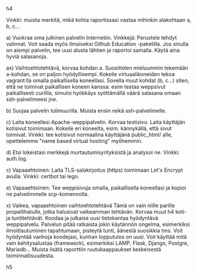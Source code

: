 h4

Vinkki: muista merkitä, mikä kohta raportissasi vastaa mihinkin alakohtaan a,
b, c...

a) Vuokraa oma julkinen palvelin Internetiin. Vinkkejä: Perustele tehdyt
valinnat. Voit saada myös ilmaiseksi Github Education -paketilla. Jos sinulla
on aiempi palvelin, tee uusi alusta lähtien ja raportoi samalla. Käytä aina
hyviä salasanoja.

ax) Vaihtoehtotehtävä, korvaa kohdan a. Suosittelen mieluummin tekemään
a-kohdan, se on paljon hyödyllisempi. Kokeile virtuaalikoneiden tekoa
vagrant:lla omalla paikallisella koneellasi. Sovella muut kohdat (b, c...)
siten, että ne toimivat paikallisen koneen kanssa: esim testaa weppsivut
paikallisesti curlilla, simuloi hyökkäys syöttämällä väärä salasana omaan
ssh-palvelimeesi jne.

b) Suojaa palvelin tulimuurilla. Muista ensin reikä ssh-palvelimelle.

c) Laita koneellesi Apache-weppipalvelin. Korvaa testisivu. Laita käyttäjän
kotisivut toimimaan. Kokeile eri koneelta, esim. kännykällä, että sivut
toimivat. Vinkki: tee kotisivut normaalina käyttäjänä public_html/ alle,
opettelemme "name based virtual hosting" myöhemmin.

d) Etsi lokeistasi merkkejä murtautumisyrityksistä ja analysoi ne. Vinkki:
auth.log.

c) Vapaaehtoinen: Laita TLS-salakirjoitus (https) toimimaan Let's Encrypt
avulla. Vinkki: certbot tai lego.

e) Vapaaehtoinen: Tee weppisivuja omalla, paikallisella koneellasi ja kopioi ne
palvelimmelle scp-komennolla.

x) Vaikea, vapaaehtoinen vaihtoehtotehtävä Tämä on vain niille parille
propellihatulle, jotka halusivat vaikeamman tehtävän. Korvaa muut h4 koti- ja
tuntitehtävät. Koodaa ja julkaise uusi tietokantaa hyödyntävä weppipalvelu.
Palvelun pitää ratkaista jokin käytännön ongelma, esimerkiksi ilmoittautuminen
tapahtumaan, pisteytä tunti, äänestä suosikkia tms. Voit hyödyntää vanhoja
koodejasi, kunhan lopputulos on uusi. Voit käyttää mitä vain kehitysalustaa
(framework), esimerkiksi LAMP, Flask, Django, Postgre, Mariadb... Muista lisätä
raporttiin ruutukaappaukset keskeisestä toiminnallisuudesta.

h5

